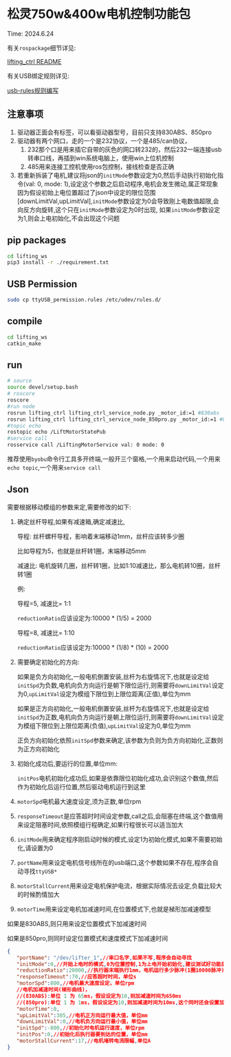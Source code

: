 # 松灵750w&400w电机控制功能包

Time: 2024.6.24

有关`rospackage`细节详见:

[lifting_ctrl README](./src/lifting_ctrl/README.MD)

有关USB绑定规则详见:

[usb-rules规则编写](./usb-rules规则编写.md)

## 注意事项

1. 驱动器正面会有标签，可以看驱动器型号，目前只支持830ABS、850pro
2. 驱动器有两个网口，走的一个是232协议，一个是485/can协议，
   1. 232那个口是用来插它自带的灰色的网口转232的，然后232一端连接usb转串口线，再插到win系统电脑上，使用win上位机控制
   2. 485用来连接工控机使用ros包控制，接线检查是否正确
3. 若重新拆装了电机,建议将json的`initMode`参数设定为0,然后手动执行初始化指令(val: 0, mode: 1),设定这个参数之后启动程序,电机会发生微动,属正常现象
   因为假设初始上电位置超过了json中设定的限位范围[downLimitVal,upLimitVal],`initMode`参数设定为0会导致刚上电数值超限,会向反方向旋转,这个只在`initMode`参数设定为0时出现,
   如果`initMode`参数设定为1,则会上电初始化,不会出现这个问题

## pip packages

```bash
cd lifting_ws
pip3 install -r ./requirement.txt
```

## USB Permission

```bash
sudo cp ttyUSB_permission.rules /etc/udev/rules.d/
```

## compile

```bash
cd lifting_ws
catkin_make
```

## run

```bash
# source
source devel/setup.bash
# roscore
roscore
#run node
rosrun lifting_ctrl lifting_ctrl_service_node.py _motor_id:=1 #830abs
rosrun lifting_ctrl lifting_ctrl_service_node_850pro.py _motor_id:=1 #850pro
#topic echo
rostopic echo /LiftMotorStatePub
#service call
rosservice call /LiftingMotorService val: 0 mode: 0
```

推荐使用`byobu`命令行工具多开终端,一般开三个窗格,一个用来启动代码,一个用来`echo topic`,一个用来`service call`

## Json

需要根据移动模组的参数来定,需要修改的如下:

1. 确定丝杆导程,如果有减速箱,确定减速比,

   导程: 丝杆螺杆导程，影响着末端移动1mm，丝杆应该转多少圈

      比如导程为5，也就是丝杆转1圈，末端移动5mm

   减速比: 电机旋转几圈，丝杆转1圈，比如1:10减速比，那么电机转10圈，丝杆转1圈

   例:

   导程=5, 减速比= 1:1

   `reductionRatio`应该设定为:10000 * (1/5) = 2000

   导程=8, 减速比= 1:10

   `reductionRatio`应该设定为:10000 \* (1/8) \* (10) = 2000

2. 需要确定初始化的方向:

   如果是负方向初始化,一般电机倒置安装,丝杆为右旋情况下,也就是设定给`initSpd`为负数,电机向负方向运行是朝下限位运行,则需要将`downLimitVal`设定为0,`upLimitVal`设定为模组下限位到上限位距离(正值),单位为mm

   如果是正方向初始化,一般电机倒置安装,丝杆为右旋情况下,也就是设定给`initSpd`为正数,电机向负方向运行是朝上限位运行,则需要将`downLimitVal`设定为模组下限位到上限位距离(负值),`upLimitVal`设定为0,单位为mm

   正负方向初始化依照`initSpd`参数来确定,该参数为负则为负方向初始化,正数则为正方向初始化
3. 初始化成功后,要运行的位置,单位mm:

   `initPos`电机初始化成功后,如果是依靠限位初始化成功,会识别这个数值,然后作为初始化后运行位置,然后驱动电机运行到这里
4. `motorSpd`电机最大速度设定,须为正数,单位rpm
5. `responseTimeout`是应答超时时间设定参数,call之后,会阻塞在终端,这个数值用来设定阻塞时间,依照模组行程确定,如果行程很长可以适当加大
6. `initMode`用来确定程序刚启动时候的模式,设定1为初始化模式,如果不需要初始化,请设置为0
7. `portName`用来设定电机信号线所在的usb端口,这个参数如果不存在,程序会自动寻找`ttyUSB*`
8. `motorStallCurrent`用来设定电机保护电流，根据实际情况去设定,负载比较大的时候酌情加大
9.  `motorTime`用来设定电机加减速时间,在位置模式下,也就是梯形加减速模型

   如果是830ABS,则只用来设定位置模式下加减速时间

   如果是850pro,则同时设定位置模式和速度模式下加减速时间

```json
{
   "portName": "/dev/lifter_1",//串口名字,如果不写,程序会自动寻找
   "initMode":0,//开始上电时的模式,0为位置控制,1为上电开始初始化,建议测试好功能后,将电机装到模组上面并测试好下限位正常再去改为1
   "reductionRatio":20000,//执行器末端执行1mm，电机运行多少脉冲(1圈10000脉冲)，单位脉冲数
   "responseTimeout":70,//应答超时时间，单位s
   "motorSpd":800,//电机最大速度设定，单位rpm
   //电机加减速时间(梯形曲线)，
   //(830ABS):单位 1 为 65ms，假设设定为10,则加减速时间为650ms
   //(850pro):单位 1 为 1ms，假设设定为10,则加减速时间为10ms,这个同时还会设置加减速时间
   "motorTime":0,
   "upLimitVal":305,//电机正方向运行最大值，单位mm
   "downLimitVal":0,//电机负方向运行最小值，单位mm
   "initSpd":-800,//初始化时电机运行速度，单位rpm
   "initPos":0,//初始化后执行器要到达的位置，单位mm
   "motorStallCurrent":17,//电机堵转电流限幅,单位A
}
```
